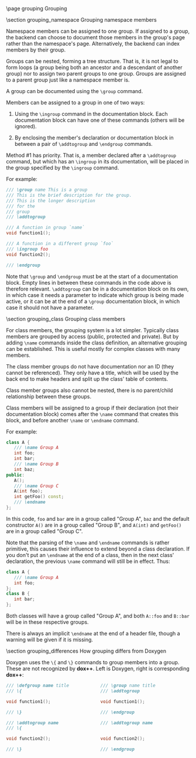 \page grouping Grouping

\section grouping_namespace Grouping namespace members

Namespace members can be assigned to one group. If assigned to a group, the
backend can choose to document those members in the group's page rather
than the namespace's page. Alternatively, the backend can index members
by their group.

Groups can be nested, forming a tree structure. That is, it is not legal
to form loops (a group being both an ancestor and a descendant of another
group) nor to assign two parent groups to one group. Groups are assigned
to a parent group just like a namespace member is.

A group can be documented using the `\group` command.

Members can be assigned to a group in one of two ways:

1. Using the `\ingroup` command in the documentation block. Each documentation
block can have one of these commands (others will be ignored).

2. By enclosing the member's declaration or documentation block in between
a pair of `\addtogroup` and `\endgroup`  commands.

Method #1 has priority. That is, a member declared after a `\addtogroup` command,
but which has an `\ingroup` in its documentation, will be placed in the group
specified by the `\ingroup` command.

For example:
```cpp
/// \group name This is a group
/// This is the brief description for the group.
/// This is the longer description
/// for the
/// group
/// \addtogroup

/// A function in group `name`
void function1();

/// A function in a different group `foo`
/// \ingroup foo
void function2();

/// \endgroup
```

Note that `\group` and `\endgroup` must be at the start of a documentation block.
Empty lines in between these commands in the code above is therefore relevant.
`\addtogroup` can be in a documentation block on its own, in which case it needs
a parameter to indicate which group is being made active, or it can be at the
end of a `\group` documentation block, in which case it should not have a parameter.


\section grouping_class Grouping class members

For class members, the grouping system is a lot simpler. Typically class members
are grouped by access (public, protected and private). But by adding `\name` commands
inside the class definition, an alternative grouping can be established. This is
useful mostly for complex classes with many members.

The class member groups do not have documentation nor an ID (they cannot be referenced).
They only have a title, which will be used by the back end to make headers and
split up the class' table of contents.

Class member groups also cannot be nested, there is no parent/child relationship between
these groups.

Class members will be assigned to a group if their declaration (not their documentation
block) comes after the `\name` command that creates this block, and before another `\name`
or `\endname` command.

For example:
```cpp
class A {
   /// \name Group A
   int foo;
   int bar;
   /// \name Group B
   int baz;
public:
   A();
   /// \name Group C
   A(int foo);
   int getFoo() const;
   /// \endname
};
```
In this code, `foo` and `bar` are in a group called "Group A", `baz` and the default constructor
`A()` are in a group called "Group B", and `A(int)` and `getFoo()` are in a group called "Group C".

Note that the parsing of the `\name` and `\endname` commands is rather primitive,
this causes their influence to extend beyond a class declaration. If you don't put
an `\endname` at the end of a class, then in the next class' declaration, the previous
`\name` command will still be in effect. Thus:
```cpp
class A {
   /// \name Group A
   int foo;
};
class B {
   int bar;
};
```
Both classes will have a group called "Group A", and both `A::foo` and `B::bar` will be
in these respective groups.

There is always an implicit `\endname` at the end of a header file, though a warning
will be given if it is missing.


\section grouping_differences How grouping differs from Doxygen

Doxygen uses the `\{` and `\}` commands to group members into a group. These are not
recognized by **dox++**. Left is Doxygen, right is corresponding **dox++**:
```cpp
/// \defgroup name title            /// \group name title
/// \{                              /// \addtogroup

void function1();                   void function1();

/// \}                              /// \endgroup

/// \addtogroup name                /// \addtogroup name
/// \{

void function2();                   void function2();

/// \}                              /// \endgroup
```
